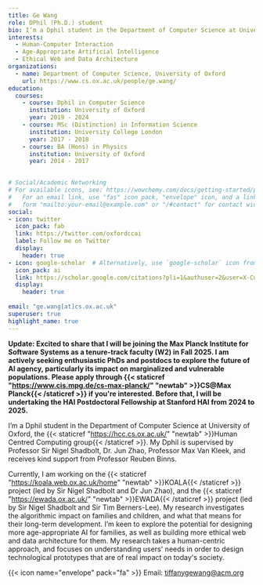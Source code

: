```yaml
---
title: Ge Wang
role: DPhil (Ph.D.) student
bio: I’m a Dphil student in the Department of Computer Science at University of Oxford. My research investigates the algorithmic impact on families and children, and what that means for their long-term development. I’m keen to explore the potential for designing more age-appropriate AI for families, as well as building more ethical web and data architecture for them. My research takes a human-centric approach, and focuses on understanding users' needs in order to design technological prototypes that are of real impact on today's society.
interests:
  - Human-Computer Interaction
  - Age-Appropriate Artificial Intelligence
  - Ethical Web and Data Architecture
organizations:
  - name: Department of Computer Science, University of Oxford
    url: https://www.cs.ox.ac.uk/people/ge.wang/
education:
  courses:
    - course: Dphil in Computer Science
      institution: University of Oxford
      year: 2019 - 2024
    - course: MSc (Distinction) in Information Science
      institution: University College London
      year: 2017 - 2018
    - course: BA (Hons) in Physics
      institution: University of Oxford
      year: 2014 - 2017
      

# Social/Academic Networking
# For available icons, see: https://wowchemy.com/docs/getting-started/page-builder/#icons
#   For an email link, use "fas" icon pack, "envelope" icon, and a link in the
#   form "mailto:your-email@example.com" or "/#contact" for contact widget.
social:
- icon: twitter
  icon_pack: fab
  link: https://twitter.com/oxfordccai
  label: Follow me on Twitter
  display:
    header: true
- icon: google-scholar  # Alternatively, use `google-scholar` icon from `ai` icon pack
  icon_pack: ai
  link: https://scholar.google.com/citations?pli=1&authuser=2&user=X-Cuad0AAAAJ
  display:
    header: true
  
email: "ge.wang[at]cs.ox.ac.uk"
superuser: true
highlight_name: true
---
```

**Update: Excited to share that I will be joining the Max Planck Institute for Software Systems as a tenure-track faculty (W2) in Fall 2025. I am actively seeking enthusiastic PhDs and postdocs to explore the future of AI agency, particularly its impact on marginalized and vulnerable populations. Please apply through {{< staticref "https://www.cis.mpg.de/cs-max-planck/" "newtab" >}}CS@Max Planck{{< /staticref >}} if you're interested. Before that, I will be undertaking the HAI Postdoctoral Fellowship at Stanford HAI from 2024 to 2025.**

I’m a Dphil student in the Department of Computer Science at University of Oxford, the {{< staticref "https://hcc.cs.ox.ac.uk/" "newtab" >}}Human Centred Computing group{{< /staticref >}}. My Dphil is supervised by Professor Sir Nigel Shadbolt, Dr. Jun Zhao, Professor Max Van Kleek, and receives kind support from Professor Reuben Binns. 

Currently, I am working on the {{< staticref "https://koala.web.ox.ac.uk/home" "newtab" >}}KOALA{{< /staticref >}} project (led by Sir Nigel Shadbolt and Dr Jun Zhao), and the {{< staticref "https://ewada.ox.ac.uk/" "newtab" >}}EWADA{{< /staticref >}} project (led by Sir Nigel Shadbolt and Sir Tim Berners-Lee). My research investigates the algorithmic impact on families and children, and what that means for their long-term development. I’m keen to explore the potential for designing more age-appropriate AI for families, as well as building more ethical web and data architecture for them. My research takes a human-centric approach, and focuses on understanding users' needs in order to design technological prototypes that are of real impact on today's society.

{{< icon name="envelope" pack="fa" >}} Email: tiffanygewang@acm.org

<!-- {{< icon name="download" pack="fas" >}} {{< staticref "uploads/CV.pdf" "newtab" >}}curriculum vitae{{< /staticref >}}. -->
